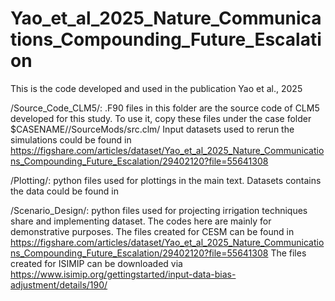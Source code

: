 # Yao_et_al_2025_Nature_Communications_Compounding_Future_Escalation
This is the code developed and used in the publication Yao et al., 2025 

/Source_Code_CLM5/: .F90 files in this folder are the source code of CLM5 developed for this study. To use it, copy these files under the case folder $CASENAME//SourceMods/src.clm/
                    Input datasets used to rerun the simulations could be found in https://figshare.com/articles/dataset/Yao_et_al_2025_Nature_Communications_Compounding_Future_Escalation/29402120?file=55641308

/Plotting/: python files used for plottings in the main text.
                    Datasets contains the data could be found in 

/Scenario_Design/: python files used for projecting irrigation techniques share and implementing dataset. The codes here are mainly for demonstrative purposes.
                    The files created for CESM can be found in https://figshare.com/articles/dataset/Yao_et_al_2025_Nature_Communications_Compounding_Future_Escalation/29402120?file=55641308
                    The files created for ISIMIP can be downloaded via https://www.isimip.org/gettingstarted/input-data-bias-adjustment/details/190/
